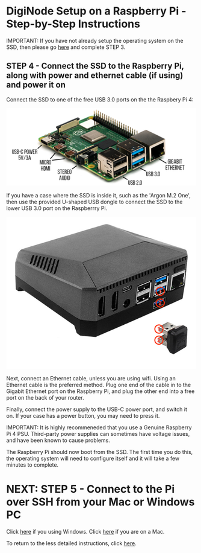 # DigiNode Setup on a Raspberry Pi - Step-by-Step Instructions

IMPORTANT: If you have not already setup the operating system on the SSD, then please go [here](/docs/rpi_setup_step3_write_os.md) and complete STEP 3.

## STEP 4 - Connect the SSD to the Raspberry Pi, along with power and ethernet cable (if using) and power it on

Connect the SSD to one of the free USB 3.0 ports on the the Raspbery Pi 4:

![Raspberry Pi Ports](/images/pi4_ports.png)

If you have a case where the SSD is inside it, such as the 'Argon M.2 One', then use the provided U-shaped USB dongle to connect the SSD to the lower USB 3.0 port on the Raspberrry Pi.

![Raspberry Pi Ports](/images/argon_m2_usb.jpg)

Next, connect an Ethernet cable, unless you are using wifi. Using an Ethernet cable is the preferred method. Plug one end of the cable in to the Gigabit Ethernet port on the Raspberry Pi, and plug the other end into a free port on the back of your router.

Finally, connect the power supply to the USB-C power port, and switch it on. If your case has a power button, you may need to press it. 

IMPORTANT: It is highly recommeneded that you use a Genuine Raspberry Pi 4 PSU. Third-party power supplies can sometimes have voltage issues, and have been known to cause problems.

The Raspberry Pi should now boot from the SSD. The first time you do this, the operating system will need to configure itself and it will take a few minutes to complete.


# NEXT: STEP 5 - Connect to the Pi over SSH from your Mac or Windows PC
Click [here](/docs/rpi_setup_step5_ssh_in_win.md) if you using Windows. Click [here](/docs/rpi_setup_step5_ssh_in_mac.md) if you are on a Mac.

To return to the less detailed instructions, click [here](/docs/rpi_setup.md).